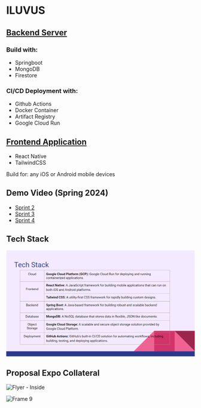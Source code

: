 # ILUVUS

## [Backend Server](https://github.com/ILUVUS/iluvus-backend-api)

### Build with:
  - Springboot
  - MongoDB
  - Firestore

### CI/CD Deployment with:
  - Github Actions
  - Docker Container
  - Artifact Registry
  - Google Cloud Run

## [Frontend Application](https://github.com/ILUVUS/iluvus-react-native)

- React Native
- TailwindCSS

Build for: any iOS or Android mobile devices

## Demo Video (Spring 2024)

- [Sprint 2](https://www.youtube.com/watch?v=i3RQoCzTwGY)
- [Sprint 3](https://youtu.be/vRfSWI67zGM)
- [Sprint 4](https://youtu.be/x9zPtdvjpJw)

## Tech Stack

![image](https://github.com/ILUVUS/.github/blob/main/profile/img/tech_stack.png)

## Proposal Expo Collateral

![Flyer - Inside](https://github.com/ILUVUS/.github/assets/21033636/6ab6201c-8f9b-4973-bbb9-23c60fbfca06)

![Frame 9](https://github.com/ILUVUS/.github/assets/21033636/f9b17b26-c9cd-4165-ae2d-6cb4cdcc8895)
